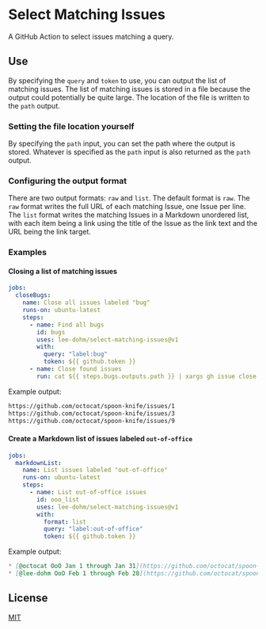 # Select Matching Issues

A GitHub Action to select issues matching a query.

## Use

By specifying the `query` and `token` to use, you can output the list of matching issues. The list of matching issues is stored in a file because the output could potentially be quite large. The location of the file is written to the `path` output.

### Setting the file location yourself

By specifying the `path` input, you can set the path where the output is stored. Whatever is specified as the `path` input is also returned as the `path` output.

### Configuring the output format

There are two output formats: `raw` and `list`. The default format is `raw`. The `raw` format writes the full URL of each matching Issue, one Issue per line. The `list` format writes the matching Issues in a Markdown unordered list, with each item being a link using the title of the Issue as the link text and the URL being the link target.

### Examples

#### Closing a list of matching issues

```yaml
jobs:
  closeBugs:
    name: Close all issues labeled "bug"
    runs-on: ubuntu-latest
    steps:
      - name: Find all bugs
        id: bugs
        uses: lee-dohm/select-matching-issues@v1
        with:
          query: "label:bug"
          token: ${{ github.token }}
      - name: Close found issues
        run: cat ${{ steps.bugs.outputs.path }} | xargs gh issue close
```

Example output:

```markdown
https://github.com/octocat/spoon-knife/issues/1
https://github.com/octocat/spoon-knife/issues/3
https://github.com/octocat/spoon-knife/issues/9
```

#### Create a Markdown list of issues labeled `out-of-office`

```yaml
jobs:
  markdownList:
    name: List issues labeled "out-of-office"
    runs-on: ubuntu-latest
    steps:
      - name: List out-of-office issues
        id: ooo_list
        uses: lee-dohm/select-matching-issues@v1
        with:
          format: list
          query: "label:out-of-office"
          token: ${{ github.token }}
```

Example output:

```markdown
* [@octocat OoO Jan 1 through Jan 31](https://github.com/octocat/spoon-knife/issues/1)
* [@lee-dohm OoO Feb 1 through Feb 28](https://github.com/octocat/spoon-knife/issues/3)
```

## License

[MIT](LICENSE.md)
